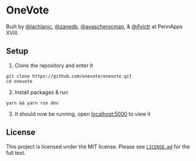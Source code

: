 # OneVote

Built by [@lachlanjc](https://github.com/lachlanjc), [@zanedb](https://github.com/zanedb), [@avascherocman](https://github.com/avascherocman), & [@ifvictr](https://github.com/ifvictr) at PennApps XVIII.

## Setup

1. Clone the repository and enter it

```
git clone https://github.com/onevote/onevote.git
cd onevote
```

2. Install packages & run

```
yarn && yarn run dev
```

3. It should now be running, open [localhost:5000](http://localhost:5000) to view it

## License

This project is licensed under the MIT license. Please see [`LICENSE.md`](LICENSE.md) for the full text.
